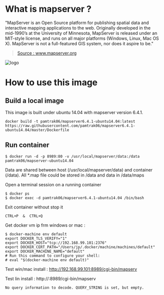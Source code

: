 # What is mapserver ?

"MapServer is an Open Source platform for publishing spatial data and interactive mapping applications to the web. Originally developed in the mid-1990’s at the University of Minnesota, MapServer is released under an MIT-style license, and runs on all major platforms (Windows, Linux, Mac OS X). MapServer is not a full-featured GIS system, nor does it aspire to be." 

> [Source : www.mapserver.org ](http://www.mapserver.org)

![logo](http://www.mapserver.org/_static/banner.png)

# How to use this image

## Build a local image

This image is built under ubuntu 14.04 with mapserver version 6.4.1.
```
docker build -t pamtrak06/mapserver6.4.1-ubuntu14.04:latest https://raw.githubusercontent.com/pamtrak06/mapserver6.4.1-ubuntu14.04/master/Dockerfile
```

## Run container

```
$ docker run -d -p 8989:80 -v /usr/local/mapserver/data:/data pamtrak06/mapserver-ubuntu14.04
```

Data are shared between host (/usr/local/mapserver/data) and container (/data).
All *.map file could be stored in /data and data in /data/maps

Open a terminal session on a running container
```
$ docker ps
$ docker exec -d pamtrak06/mapserver6.4.1-ubuntu14.04 /bin/bash
```

Exit container without stop it
```
CTRL+P  &  CTRL+Q
```

Get docker vm ip frm windows or mac : 
```
$ docker-machine env default
export DOCKER_TLS_VERIFY="1"
export DOCKER_HOST="tcp://192.168.99.101:2376"
export DOCKER_CERT_PATH="/Users/jp/.docker/machine/machines/default"
export DOCKER_MACHINE_NAME="default"
# Run this command to configure your shell: 
# eval "$(docker-machine env default)"
```

Test win/mac install  : http://192.168.99.101:8989/cgi-bin/mapserv

Test lin install      : http://<host ip>:8989/cgi-bin/mapserv

```
No query information to decode. QUERY_STRING is set, but empty.
```

